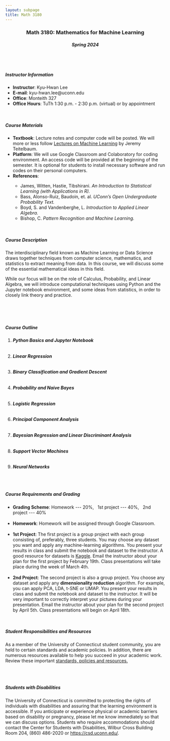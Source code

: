 ```yaml
---
layout: subpage 
title: Math 3180
---
```


<center><h3><b>Math 3180: Mathematics for Machine Learning</b></h3>
<h5><b>Spring 2024</b></h5>
</center>


<br><br>


 <div style="text-align: left;">
<!--        <blockquote>
          <blockquote>
            <blockquote>
              <blockquote>
-->

<h5><b>Instructor Information</b></h5>
<ul>
<li><b>Instructor</b>: Kyu-Hwan Lee</li>  
<li><b>E-mail</b>: kyu-hwan.lee@uconn.edu</li>
<li><b>Office</b>: Monteith 327</li> 
<li><b>Office Hours</b>: TuTh 1:30 p.m. - 2:30 p.m. (virtual) or by appointment</li>
</ul>

<br>
<h5><b>Course Materials</b></h5>
<ul>
<li><b>Textbook</b>: Lecture notes and computer code will be posted.
We will more or less follow <a href="https://jeremy9959.net/Mathematics-for-Machine-Learning/">Lectures on Machine Learning</a> by Jeremy Teitelbaum. </li> 
<li><b>Platform</b>: We will use Google Classroom and Colaboratory for coding environment. An access code will be provided at the beginning of the semester. It is optional for students to install necessary software and run codes on their personal computers.</li>
<li><b>References</b>: </li>
<ul>
<li>James, Witten, Hastie, Tibshirani. <i>An Introduction to Statistical Learning (with Applications in R).</i></li>
<li>Bass, Alonso-Ruiz, Baudoin, et. al.
<i>UConn’s Open Undergraduate Probability Text.</i></li>
<li>Boyd, S. and Vandenberghe, L. <i>Introduction to Applied Linear Algebra.</i></li>
<li>Bishop, C. <i>Pattern Recognition and Machine Learning.</i></li>
</ul>
</ul>

<br>
<h5><b>Course Description</b></h5>
The interdisciplinary field known as Machine Learning or Data Science draws together techniques from computer science, mathematics, and statistics to extract meaning from data. In this course, we will discuss some of the essential mathematical ideas in this field.

While our focus will be on the role of Calculus, Probability, and Linear Algebra, we will introduce computational techniques using Python and the Jupyter notebook environment, and some ideas from statistics, in order to closely link theory and practice.

<br><br><br>

<h5><b>Course Outline</b></h5>

<ol>
<li><h6><b>Python Basics and Jupyter Notebook</b></h6></li>
<li><h6><b>Linear Regression</b></h6></li>
<li><h6><b>Binary Classification and Gradient Descent</b></h6></li>
<li><h6><b>Probability and Naive Bayes</b></h6></li>
<li><h6><b>Logistic Regression</b></h6></li>
<li><h6><b>Principal Component Analysis</b></h6></li>
<li><h6><b>Bayesian Regression and Linear Discriminant Analysis</b></h6></li>
<li><h6><b>Support Vector Machines</b></h6></li>
<li><h6><b>Neural Networks</b></h6></li>
</ol>


<br>

<h5><b>Course Requirements and Grading</b></h5>
<ul>
<li><b>Grading Scheme</b>: Homework --- 20%, &nbsp; 1st project --- 40%, &nbsp; 2nd project --- 40%</li>
&nbsp;
<li><b>Homework</b>: Homework will be assigned through Google Classroom.</li>
&nbsp;
<li><b>1st Project</b>: The first project is a group project with each group consisting of, preferably, three students. You may choose any dataset you want and apply any machine-learning algorithms. You present your results in class and submit the notebook and dataset to the instructor. A good resource for datasets is <a href="https://www.kaggle.com/">Kaggle</a>. Email the instructor about your plan for the first project by February 19th. Class presentations will take place during the week of March 4th.</li>
&nbsp;
<li><b>2nd Project</b>:  The second project is also a group project. You choose any dataset and apply any <b>dimensionality reduction</b> algorithm. For example, you can apply PCA, LDA, t-SNE or UMAP. You present your results in class and submit the notebook and dataset to the instructor. It will be very important to correctly interpret your pictures during your presentation. Email the instructor about your plan for the second project by April 5th. Class presentations will begin on April 18th. </li>
</ul>
<br>

<h5><b>Student Responsibilities and Resources</b></h5>
As a member of the University of Connecticut student community, you are held to certain standards and academic policies. In addition, there are numerous resources available to help you succeed in your academic work. Review these important <a href="https://onlinestudent.uconn.edu/learn--more/#POL">standards, policies and resources.</a>

<br><br>

<h5><b>Students with Disabilities</b></h5>
The University of Connecticut is committed to protecting the rights of individuals with disabilities and assuring that the learning environment is accessible.  If you anticipate or experience physical or academic barriers based on disability or pregnancy, please let me know immediately so that we can discuss options. Students who require accommodations should contact the Center for Students with Disabilities, Wilbur Cross Building Room 204, (860) 486-2020 or <a href="https://csd.uconn.edu/">https://csd.uconn.edu/</a>.

<br><br><br><br><br><br><br>


